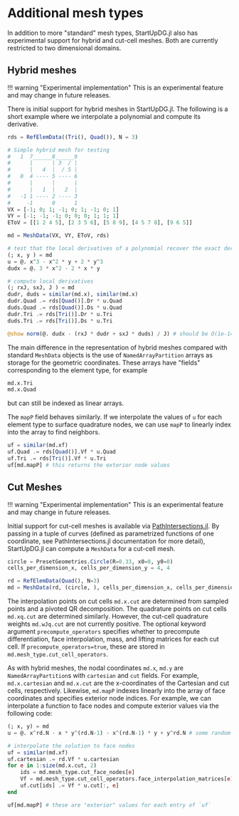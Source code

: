 # Additional mesh types

In addition to more "standard" mesh types, StartUpDG.jl also has experimental support for hybrid and cut-cell meshes. Both are currently restricted to two dimensional domains.

## Hybrid meshes

!!! warning "Experimental implementation"
    This is an experimental feature and may change in future releases.

There is initial support for hybrid meshes in StartUpDG.jl. The following is a 
short example where we interpolate a polynomial and compute its derivative.
```julia
rds = RefElemData((Tri(), Quad()), N = 3)

# Simple hybrid mesh for testing
#   1  7______8______9
#      |      | 3  / |
#      |   4  |  / 5 |
#   0  4 ---- 5 ---- 6 
#      |      |      |
#      |   1  |   2  |
#   -1 1 ---- 2 ---- 3
#     -1      0      1
VX = [-1; 0; 1; -1; 0; 1; -1; 0; 1]
VY = [-1; -1; -1; 0; 0; 0; 1; 1; 1]
EToV = [[1 2 4 5], [2 3 5 6], [5 8 9], [4 5 7 8], [9 6 5]]

md = MeshData(VX, VY, EToV, rds)

# test that the local derivatives of a polynomial recover the exact derivative
(; x, y ) = md
u = @. x^3 - x^2 * y + 2 * y^3
dudx = @. 3 * x^2 - 2 * x * y

# compute local derivatives
(; rxJ, sxJ, J ) = md
dudr, duds = similar(md.x), similar(md.x)
dudr.Quad .= rds[Quad()].Dr * u.Quad
duds.Quad .= rds[Quad()].Ds * u.Quad
dudr.Tri .= rds[Tri()].Dr * u.Tri
duds.Tri .= rds[Tri()].Ds * u.Tri

@show norm(@. dudx - (rxJ * dudr + sxJ * duds) / J) # should be O(1e-14)
```

The main difference in the representation of hybrid meshes compared with standard `MeshData` objects 
is the use of `NamedArrayPartition` arrays as storage for the geometric coordinates. These arrays have 
"fields" corresponding to the element type, for example
```julia
md.x.Tri
md.x.Quad
```
but can still be indexed as linear arrays. 

The `mapP` field behaves similarly. If we interpolate the values of `u` for each element type to surface
quadrature nodes, we can use `mapP` to linearly index into the array to find neighbors. 
```julia
uf = similar(md.xf)
uf.Quad .= rds[Quad()].Vf * u.Quad
uf.Tri .= rds[Tri()].Vf * u.Tri
uf[md.mapP] # this returns the exterior node values
```

## Cut Meshes

!!! warning "Experimental implementation"
    This is an experimental feature and may change in future releases.

Initial support for cut-cell meshes is available via [PathIntersections.jl](https://github.com/cgt3/pathintersections.jl). By passing in a tuple of curves (defined as parametrized functions of one coordinate, see PathIntersections.jl documentation for more detail), StartUpDG.jl can compute a `MeshData` for a cut-cell mesh. 
```julia
circle = PresetGeometries.Circle(R=0.33, x0=0, y0=0)
cells_per_dimension_x, cells_per_dimension_y = 4, 4

rd = RefElemData(Quad(), N=3)
md = MeshData(rd, (circle, ), cells_per_dimension_x, cells_per_dimension_y; precompute_operators=true)
```
The interpolation points on cut cells `md.x.cut` are determined from sampled points and a pivoted QR decomposition. The quadrature points on cut cells `md.xq.cut` are determined similarly. However, the cut-cell quadrature weights `md.wJq.cut` are not currently positive. The optional keyword argument `precompute_operators` specifies 
whether to precompute differentiation, face interpolation, mass, and lifting matrices for each cut cell. If 
`precompute_operators=true`, these are stored in `md.mesh_type.cut_cell_operators`. 

As with hybrid meshes, the nodal coordinates `md.x`, `md.y` are `NamedArrayPartition`s with `cartesian` and `cut` fields. For example, `md.x.cartesian` and `md.x.cut` are the x-coordinates of the Cartesian and cut cells, respectively. Likewise, `md.mapP` indexes linearly into the array of face coordinates and specifies exterior node indices. For example, we can interpolate a function to face nodes and compute exterior values via the following code:
```julia
(; x, y) = md
u = @. x^rd.N - x * y^(rd.N-1) - x^(rd.N-1) * y + y^rd.N # some random function 

# interpolate the solution to face nodes
uf = similar(md.xf) 
uf.cartesian .= rd.Vf * u.cartesian
for e in 1:size(md.x.cut, 2)
    ids = md.mesh_type.cut_face_nodes[e]
    Vf = md.mesh_type.cut_cell_operators.face_interpolation_matrices[e]
    uf.cut[ids] .= Vf * u.cut[:, e]
end

uf[md.mapP] # these are "exterior" values for each entry of `uf`
```